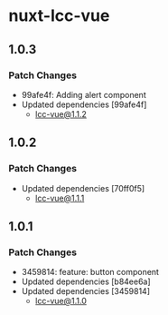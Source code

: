 # nuxt-lcc-vue

## 1.0.3

### Patch Changes

- 99afe4f: Adding alert component
- Updated dependencies [99afe4f]
  - lcc-vue@1.1.2

## 1.0.2

### Patch Changes

- Updated dependencies [70ff0f5]
  - lcc-vue@1.1.1

## 1.0.1

### Patch Changes

- 3459814: feature: button component
- Updated dependencies [b84ee6a]
- Updated dependencies [3459814]
  - lcc-vue@1.1.0
